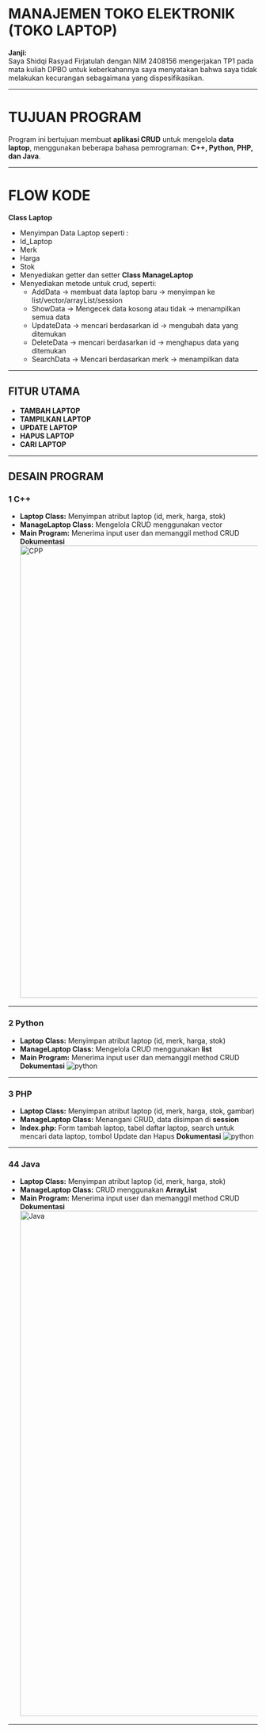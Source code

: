 #  MANAJEMEN TOKO ELEKTRONIK (TOKO LAPTOP)

**Janji:**  
Saya Shidqi Rasyad Firjatulah dengan NIM 2408156 mengerjakan TP1 pada mata kuliah DPBO untuk keberkahannya saya menyatakan bahwa saya tidak melakukan kecurangan sebagaimana yang dispesifikasikan.

---

# TUJUAN PROGRAM
Program ini bertujuan membuat **aplikasi CRUD** untuk mengelola **data laptop**, menggunakan beberapa bahasa pemrograman: **C++, Python, PHP, dan Java**.

---

# FLOW KODE
**Class Laptop**
- Menyimpan Data Laptop seperti : 
 - Id_Laptop
 - Merk
 - Harga
 - Stok
 - Menyediakan getter dan setter
  **Class ManageLaptop**
- Menyediakan metode untuk crud, seperti:
  - AddData -> membuat data laptop baru -> menyimpan ke list/vector/arrayList/session
  - ShowData -> Mengecek data kosong atau tidak -> menampilkan semua data
  - UpdateData -> mencari berdasarkan id -> mengubah data yang ditemukan
  - DeleteData -> mencari berdasarkan id -> menghapus data yang ditemukan
  - SearchData -> Mencari berdasarkan merk -> menampilkan data
---
##  FITUR UTAMA
- **TAMBAH LAPTOP**  
- **TAMPILKAN LAPTOP**  
- **UPDATE LAPTOP**  
- **HAPUS LAPTOP**  
- **CARI LAPTOP**  
---
##  DESAIN PROGRAM

### 1 C++ 
- **Laptop Class:** Menyimpan atribut laptop (id, merk, harga, stok)  
- **ManageLaptop Class:** Mengelola CRUD menggunakan vector
- **Main Program:** Menerima input user dan memanggil method CRUD
 **Dokumentasi**
  <img width="1904" height="913" alt="CPP" src="https://github.com/user-attachments/assets/fa8a3a4d-cade-4ac4-b033-6194d0fcaec8" />
---
### 2️ Python
- **Laptop Class:** Menyimpan atribut laptop (id, merk, harga, stok)    
- **ManageLaptop Class:** Mengelola CRUD menggunakan **list**  
- **Main Program:** Menerima input user dan memanggil method CRUD
  **Dokumentasi**
  ![python](https://github.com/user-attachments/assets/15325f54-1981-42fc-a63c-f7f095370bb0)
---
### 3 PHP
- **Laptop Class:** Menyimpan atribut laptop (id, merk, harga, stok, gambar)  
- **ManageLaptop Class:** Menangani CRUD, data disimpan di **session**  
- **Index.php:** Form tambah laptop, tabel daftar laptop, search untuk mencari data laptop, tombol Update dan Hapus
  **Dokumentasi**
  ![python](https://github.com/user-attachments/assets/fb8e2465-7036-484d-b901-923931a99fdb)
---
### 4️4 Java
- **Laptop Class:** Menyimpan atribut laptop (id, merk, harga, stok)  
- **ManageLaptop Class:** CRUD menggunakan **ArrayList<Laptop>**  
- **Main Program:** Menerima input user dan memanggil method CRUD
  **Dokumentasi**
  <img width="1914" height="1020" alt="Java" src="https://github.com/user-attachments/assets/9e8801fb-550a-4242-8681-47949358df21" />
---


